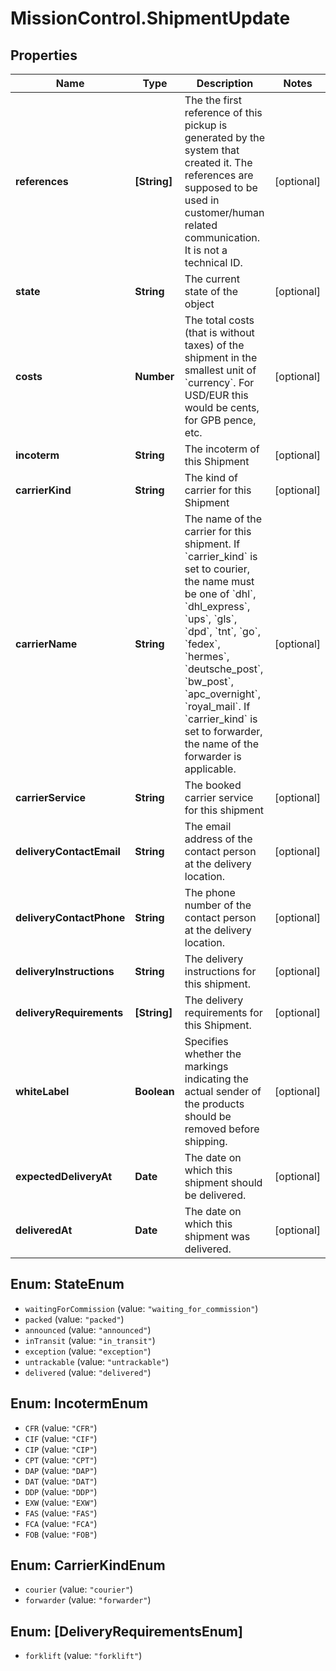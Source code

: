 # MissionControl.ShipmentUpdate

## Properties
Name | Type | Description | Notes
------------ | ------------- | ------------- | -------------
**references** | **[String]** | The the first reference of this pickup is generated by the system that created it. The references are supposed to be used in customer/human related communication. It is not a technical ID. | [optional] 
**state** | **String** | The current state of the object | [optional] 
**costs** | **Number** | The total costs (that is without taxes) of the shipment in the smallest unit of &#x60;currency&#x60;. For USD/EUR this would be cents, for GPB pence, etc. | [optional] 
**incoterm** | **String** | The incoterm of this Shipment | [optional] 
**carrierKind** | **String** | The kind of carrier for this Shipment | [optional] 
**carrierName** | **String** | The name of the carrier for this shipment. If &#x60;carrier_kind&#x60; is set to courier, the name must be one of &#x60;dhl&#x60;, &#x60;dhl_express&#x60;, &#x60;ups&#x60;, &#x60;gls&#x60;, &#x60;dpd&#x60;, &#x60;tnt&#x60;, &#x60;go&#x60;, &#x60;fedex&#x60;, &#x60;hermes&#x60;, &#x60;deutsche_post&#x60;, &#x60;bw_post&#x60;, &#x60;apc_overnight&#x60;, &#x60;royal_mail&#x60;. If &#x60;carrier_kind&#x60; is set to forwarder, the name of the forwarder is applicable. | [optional] 
**carrierService** | **String** | The booked carrier service for this shipment | [optional] 
**deliveryContactEmail** | **String** | The email address of the contact person at the delivery location. | [optional] 
**deliveryContactPhone** | **String** | The phone number of the contact person at the delivery location. | [optional] 
**deliveryInstructions** | **String** | The delivery instructions for this shipment. | [optional] 
**deliveryRequirements** | **[String]** | The delivery requirements for this Shipment. | [optional] 
**whiteLabel** | **Boolean** | Specifies whether the markings indicating the actual sender of the products should be removed before shipping. | [optional] 
**expectedDeliveryAt** | **Date** | The date on which this shipment should be delivered. | [optional] 
**deliveredAt** | **Date** | The date on which this shipment was delivered. | [optional] 

<a name="StateEnum"></a>
## Enum: StateEnum

* `waitingForCommission` (value: `"waiting_for_commission"`)
* `packed` (value: `"packed"`)
* `announced` (value: `"announced"`)
* `inTransit` (value: `"in_transit"`)
* `exception` (value: `"exception"`)
* `untrackable` (value: `"untrackable"`)
* `delivered` (value: `"delivered"`)


<a name="IncotermEnum"></a>
## Enum: IncotermEnum

* `CFR` (value: `"CFR"`)
* `CIF` (value: `"CIF"`)
* `CIP` (value: `"CIP"`)
* `CPT` (value: `"CPT"`)
* `DAP` (value: `"DAP"`)
* `DAT` (value: `"DAT"`)
* `DDP` (value: `"DDP"`)
* `EXW` (value: `"EXW"`)
* `FAS` (value: `"FAS"`)
* `FCA` (value: `"FCA"`)
* `FOB` (value: `"FOB"`)


<a name="CarrierKindEnum"></a>
## Enum: CarrierKindEnum

* `courier` (value: `"courier"`)
* `forwarder` (value: `"forwarder"`)


<a name="[DeliveryRequirementsEnum]"></a>
## Enum: [DeliveryRequirementsEnum]

* `forklift` (value: `"forklift"`)


